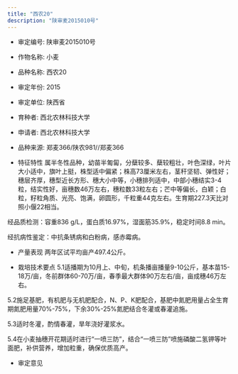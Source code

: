 ```yaml
---
title: "西农20"
description: "陕审麦2015010号"
---
```

* 审定编号:  陕审麦2015010号

*  作物名称:  小麦

*  品种名称:  西农20

*  审定年份:  2015

*  审定单位:  陕西省

* 育种者:  西北农林科技大学

*  申请者:  西北农林科技大学

*  品种来源:  郑麦366/陕农981//郑麦366

*  特征特性
属半冬性品种，幼苗半匍匐，分蘖较多、蘖较粗壮，叶色深绿，叶片大小适中，旗叶上挺，株型适中偏紧；株高73厘米左右，茎秆坚韧、弹性好；穗层齐厚，穗型近长方形、穗大小中等，小穗排列适中，中部小穗结实3-4粒，结实性好，亩穗数46万左右，穗粒数33粒左右；芒中等偏长，白颖；白粒，籽粒角质、光亮、饱满，卵圆形，千粒重44克左右。生育期227.3天比对照小偃22相当。
经品质检测：容重836 g/L，蛋白质16.97%，湿面筋35.9%，稳定时间8.8 min。
经抗病性鉴定：中抗条锈病和白粉病，感赤霉病。


*  产量表现
两年区试平均亩产497.4公斤。

*  栽培技术要点
5.1适播期为10月上、中旬，机条播亩播量9-10公斤，基本苗15-18万/亩，冬前群体60-70万/亩，春季最大群体90万左右/亩，亩成穗46万左右。
5.2施足基肥，有机肥与无机肥配合，N、P、K肥配合，基肥中氮肥用量占全生育期氮肥用量70%-75%，下余30%-25%氮肥结合冬灌或春灌追施。
5.3适时冬灌，酌情春灌，旱年浇好灌浆水。
5.4在小麦抽穗开花期适时进行“一喷三防”，结合“一喷三防”喷施磷酸二氢钾等叶面肥，补供营养，增加粒重，确保优质高产。


*  审定意见

